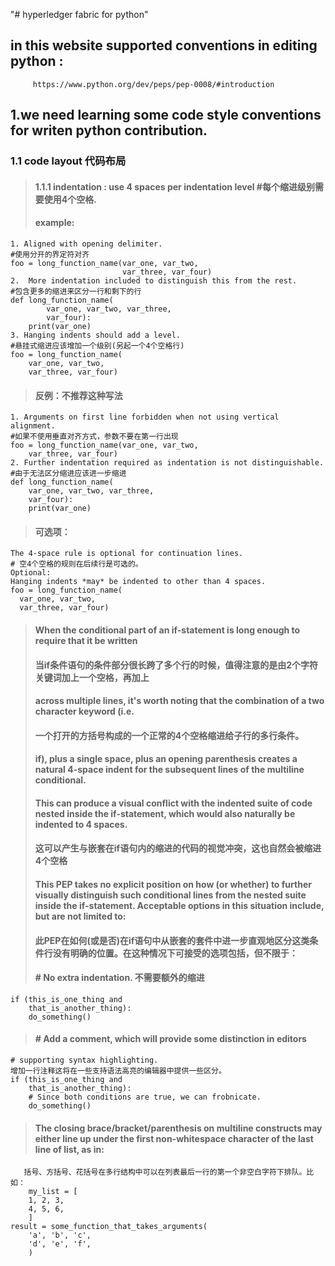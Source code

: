 "# hyperledger fabric for python" 

## in this website supported  conventions in editing python :
         https://www.python.org/dev/peps/pep-0008/#introduction
## 1.we need learning some code style conventions for writen python contribution.
### 1.1 code layout  代码布局
>#### 1.1.1 indentation : use 4 spaces per indentation level #每个缩进级别需要使用4个空格.
>#### example:
	1. Aligned with opening delimiter. 
	#使用分开的界定符对齐
	foo = long_function_name(var_one, var_two,
	                         var_three, var_four)
	2.  More indentation included to distinguish this from the rest.
	#包含更多的缩进来区分一行和剩下的行
	def long_function_name(
	        var_one, var_two, var_three,
	        var_four):
	    print(var_one)
	3. Hanging indents should add a level.
	#悬挂式缩进应该增加一个级别(另起一个4个空格行)
	foo = long_function_name(
	    var_one, var_two,
	    var_three, var_four)
	    
>#### 反例：不推荐这种写法
	1. Arguments on first line forbidden when not using vertical alignment.
	#如果不使用垂直对齐方式，参数不要在第一行出现
	foo = long_function_name(var_one, var_two,
	    var_three, var_four)
	2. Further indentation required as indentation is not distinguishable.
	#由于无法区分缩进应该进一步缩进
	def long_function_name(
	    var_one, var_two, var_three,
	    var_four):
	    print(var_one)
>####	可选项：
	The 4-space rule is optional for continuation lines.
	# 空4个空格的规则在后续行是可选的。
	Optional:
	Hanging indents *may* be indented to other than 4 spaces.
	foo = long_function_name(
	  var_one, var_two,
	  var_three, var_four)
>#### When the conditional part of an if-statement is long enough to require that it be written 
>#### 当if条件语句的条件部分很长跨了多个行的时候，值得注意的是由2个字符关键词加上一个空格，再加上
>####	across multiple lines, it's worth noting that the combination of a two character keyword (i.e.
>####	一个打开的方括号构成的一个正常的4个空格缩进给子行的多行条件。
>####	 if), plus a single space, plus an opening parenthesis creates a natural 4-space indent for the subsequent lines of    the multiline conditional. 
>#### This can produce a visual conflict with the indented suite of code nested inside the if-statement, which would also naturally be indented to 4 spaces. 
>####        这可以产生与嵌套在if语句内的缩进的代码的视觉冲突，这也自然会被缩进4个空格
>#### This PEP takes no explicit position on how (or whether) to further visually distinguish such conditional lines from the nested suite inside the if-statement. Acceptable options in this situation include, but are not limited to:
>#### 此PEP在如何(或是否)在if语句中从嵌套的套件中进一步直观地区分这类条件行没有明确的位置。在这种情况下可接受的选项包括，但不限于：
>####    # No extra indentation.  不需要额外的缩进
	if (this_is_one_thing and
	    that_is_another_thing):
	    do_something()

>####	# Add a comment, which will provide some distinction in editors
	# supporting syntax highlighting.
	增加一行注释这将在一些支持语法高亮的编辑器中提供一些区分。
	if (this_is_one_thing and
	    that_is_another_thing):
	    # Since both conditions are true, we can frobnicate.
	    do_something()


>#### The closing brace/bracket/parenthesis on multiline constructs may either line up under the first non-whitespace character of the last line of list, as in:
       括号、方括号、花括号在多行结构中可以在列表最后一行的第一个非空白字符下排队。比如：
        my_list = [
	    1, 2, 3,
	    4, 5, 6,
	    ]
	result = some_function_that_takes_arguments(
	    'a', 'b', 'c',
	    'd', 'e', 'f',
	    )
